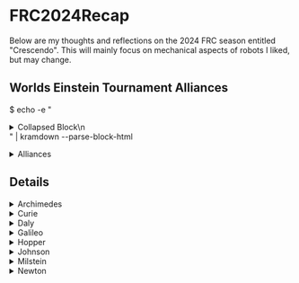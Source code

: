 # FRC2024Recap
Below are my thoughts and reflections on the 2024 FRC season entitled "Crescendo".  This will mainly focus on mechanical aspects of robots I liked, but may change.

## Worlds Einstein Tournament Alliances
$ echo -e "<details><summary markdown='span'>Collapsed Block\n</summary>\n\n## Header\n</details>" | kramdown --parse-block-html
<Details><Summary>Alliances</Summary>
- Archimedes
  - 4613 - Barker Redbacks
  - 1678 - Citrus Circuits
  - 4206 - RoboVikes
  - 2718 - Team OKC E\'Possums
- Curie
  - 2590 - Nemesis
  - 4476 - W.A.F.F.L.E.S.
  - 7028 - Binary Battalion
  - 190 - Gompei and H.E.R.D.
- Daly
  - 1690 - Orbit
  - 4522 - Team SCREAM
  - 9432 - Team 8-Bit
  - 321 - RoboLancers
- Galileo
  - 2056 - OP Robotics
  - 987 - HIGHROLLERS
  - 1577 - Steampunk
  - 7558 - ALT-F4
- Hopper
  - 6328 - Mechanical Advantage
  - 4481 - Team Rembrandts
  - 9072 - TigerBots
  - 2370 - IBOTS
- Johnson
  - 5813 - Morpheus
  - 1477 - Texas Torque
  - 3061 - Huskie Robotics
  - 2582 - PantherBots
- Milstein
  - 604 - Quixilver
  - 9483 - Istanbul Wildcats
  - 1058 - PVC Pirates
  - 78 - AIR STRIKE
- Newton
  - 254 - The Cheesy Poofs
  - 1323 - MadTown Robotics
  - 294 - Beach Cities Robotics
  - 1189 - Gearheads
</Details>


## Details
<Details><Summary>Archimedes</Summary>
  <Details><Summary>4613 - Barker Redbacks</Summary>
    - Location: Sydney, New South Wales, Australia
    - [Behind the Bumpers](https://www.youtube.com/watch?v=aDj71SWcmGA)
  </Details>
  
  <Details><Summary>1678 - Citrus Circuits</Summary>
  </Details>
  
  <Details><Summary>4206 - RoboVikes</Summary>
  </Details>
  
  <Details><Summary>2718 - Team OKC E'Possums</Summary>
  </Details>
</Details>

<Details><Summary>Curie</Summary>
- 2590 - Nemesis
- 4476 - W.A.F.F.L.E.S.
- 7028 - Binary Battalion
- 190 - Gompei and H.E.R.D.
</Details>

<Details><Summary>Daly</Summary>
- 1690 - Orbit
- 4522 - Team SCREAM
- 9432 - Team 8-Bit
- 321 - RoboLancers
</Details>

<Details><Summary>Galileo</Summary>
- 2056 - OP Robotics
- 987 - HIGHROLLERS
- 1577 - Steampunk
- 7558 - ALT-F4
</Details>

<Details><Summary>Hopper</Summary>
- 6328 - Mechanical Advantage
- 4481 - Team Rembrandts
- 9072 - TigerBots
- 2370 - IBOTS
</Details>

<Details><Summary>Johnson</Summary>
- 5813 - Morpheus
- 1477 - Texas Torque
- 3061 - Huskie Robotics
- 2582 - PantherBots
</Details>

<Details><Summary>Milstein</Summary>
- 604 - Quixilver
- 9483 - Istanbul Wildcats
- 1058 - PVC Pirates
- 78 - AIR STRIKE
</Details>

<Details><Summary>Newton</Summary>
- 254 - The Cheesy Poofs
- 1323 - MadTown Robotics
- 294 - Beach Cities Robotics
- 1189 - Gearheads
</Details>

